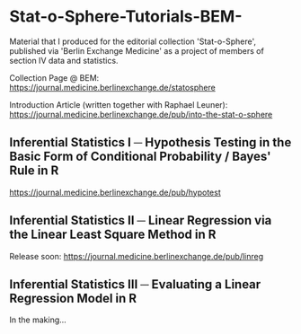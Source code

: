 # Stat-o-Sphere-Tutorials-BEM-

Material that I produced for the editorial collection 'Stat-o-Sphere', published via 'Berlin Exchange Medicine'
as a project of members of section IV data and statistics. 

Collection Page @ BEM:
https://journal.medicine.berlinexchange.de/statosphere

Introduction Article (written together with Raphael Leuner):
https://journal.medicine.berlinexchange.de/pub/into-the-stat-o-sphere

## Inferential Statistics I ─ Hypothesis Testing in the Basic Form of Conditional Probability / Bayes' Rule in R 

https://journal.medicine.berlinexchange.de/pub/hypotest

## Inferential Statistics II ─ Linear Regression via the Linear Least Square Method in R

Release soon:
https://journal.medicine.berlinexchange.de/pub/linreg

## Inferential Statistics III  ─  Evaluating a Linear Regression Model in R

In the making...
